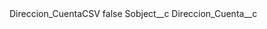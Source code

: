 <?xml version="1.0" encoding="UTF-8"?>
<CustomMetadata xmlns="http://soap.sforce.com/2006/04/metadata" xmlns:xsi="http://www.w3.org/2001/XMLSchema-instance" xmlns:xsd="http://www.w3.org/2001/XMLSchema">
    <label>Direccion_CuentaCSV</label>
    <protected>false</protected>
    <values>
        <field>Sobject__c</field>
        <value xsi:type="xsd:string">Direccion_Cuenta__c</value>
    </values>
</CustomMetadata>
